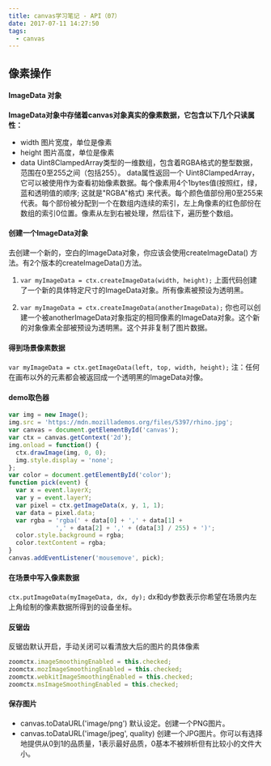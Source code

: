 ```yaml
---
title: canvas学习笔记 - API（07）
date: 2017-07-11 14:27:50
tags:
  - canvas
---
```


## 像素操作

#### ImageData 对象
**ImageData对象中存储着canvas对象真实的像素数据，它包含以下几个只读属性：**

- width 图片宽度，单位是像素
- height 图片高度，单位是像素
- data
Uint8ClampedArray类型的一维数组，包含着RGBA格式的整型数据，范围在0至255之间（包括255）。
data属性返回一个 Uint8ClampedArray，它可以被使用作为查看初始像素数据。每个像素用4个1bytes值(按照红，绿，蓝和透明值的顺序; 这就是"RGBA"格式) 来代表。每个颜色值部份用0至255来代表。每个部份被分配到一个在数组内连续的索引，左上角像素的红色部份在数组的索引0位置。像素从左到右被处理，然后往下，遍历整个数组。

#### 创建一个ImageData对象

去创建一个新的，空白的ImageData对象，你应该会使用createImageData() 方法。有2个版本的createImageData()方法。
1. `var myImageData = ctx.createImageData(width, height);`
上面代码创建了一个新的具体特定尺寸的ImageData对象。所有像素被预设为透明黑。

2. `var myImageData = ctx.createImageData(anotherImageData);`
你也可以创建一个被anotherImageData对象指定的相同像素的ImageData对象。这个新的对象像素全部被预设为透明黑。这个并非复制了图片数据。


#### 得到场景像素数据
`var myImageData = ctx.getImageData(left, top, width, height);`
注：任何在画布以外的元素都会被返回成一个透明黑的ImageData对像。

#### demo取色器
```javascript
var img = new Image();
img.src = 'https://mdn.mozillademos.org/files/5397/rhino.jpg';
var canvas = document.getElementById('canvas');
var ctx = canvas.getContext('2d');
img.onload = function() {
  ctx.drawImage(img, 0, 0);
  img.style.display = 'none';
};
var color = document.getElementById('color');
function pick(event) {
  var x = event.layerX;
  var y = event.layerY;
  var pixel = ctx.getImageData(x, y, 1, 1);
  var data = pixel.data;
  var rgba = 'rgba(' + data[0] + ',' + data[1] +
             ',' + data[2] + ',' + (data[3] / 255) + ')';
  color.style.background = rgba;
  color.textContent = rgba;
}
canvas.addEventListener('mousemove', pick);
```

#### 在场景中写入像素数据
`ctx.putImageData(myImageData, dx, dy);` dx和dy参数表示你希望在场景内左上角绘制的像素数据所得到的设备坐标。

#### 反锯齿
反锯齿默认开启，手动关闭可以看清放大后的图片的具体像素
```javascript
zoomctx.imageSmoothingEnabled = this.checked;
zoomctx.mozImageSmoothingEnabled = this.checked;
zoomctx.webkitImageSmoothingEnabled = this.checked;
zoomctx.msImageSmoothingEnabled = this.checked;
```

#### 保存图片
- canvas.toDataURL('image/png')  默认设定。创建一个PNG图片。
- canvas.toDataURL('image/jpeg', quality)
创建一个JPG图片。你可以有选择地提供从0到1的品质量，1表示最好品质，0基本不被辨析但有比较小的文件大小。
